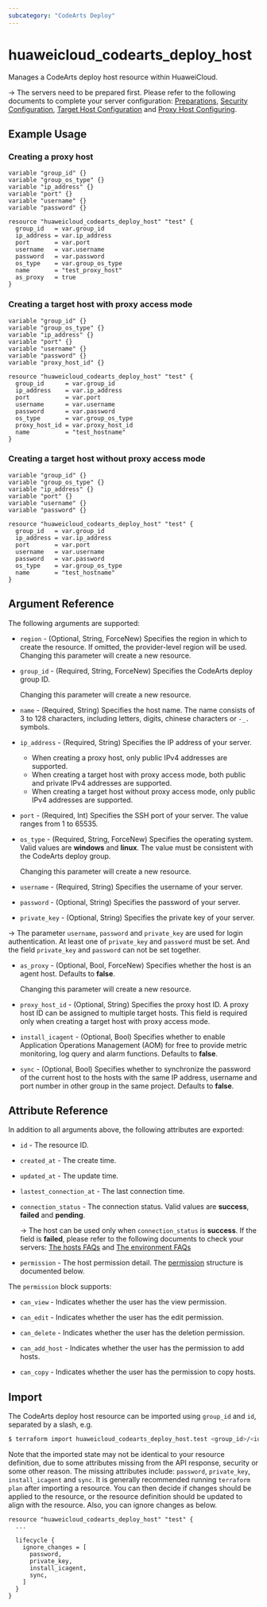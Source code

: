```yaml
---
subcategory: "CodeArts Deploy"
---
```


# huaweicloud_codearts_deploy_host

Manages a CodeArts deploy host resource within HuaweiCloud.

-> The servers need to be prepared first. Please refer to the following documents to complete your server configuration:
[Preparations](https://support.huaweicloud.com/intl/en-us/usermanual-deployman/deployman_hlp_0018.html),
[Security Configuration](https://support.huaweicloud.com/intl/en-us/usermanual-deployman/deployman_hlp_1103.html),
[Target Host Configuration](https://support.huaweicloud.com/intl/en-us/usermanual-deployman/deployman_hlp_1101.html) and
[Proxy Host Configuring](https://support.huaweicloud.com/intl/en-us/usermanual-deployman/deployman_hlp_1102.html).

## Example Usage

### Creating a proxy host

```hcl
variable "group_id" {}
variable "group_os_type" {}
variable "ip_address" {}
variable "port" {}
variable "username" {}
variable "password" {}

resource "huaweicloud_codearts_deploy_host" "test" {
  group_id   = var.group_id
  ip_address = var.ip_address
  port       = var.port
  username   = var.username
  password   = var.password
  os_type    = var.group_os_type
  name       = "test_proxy_host"
  as_proxy   = true
}
```

### Creating a target host with proxy access mode

```hcl
variable "group_id" {}
variable "group_os_type" {}
variable "ip_address" {}
variable "port" {}
variable "username" {}
variable "password" {}
variable "proxy_host_id" {}

resource "huaweicloud_codearts_deploy_host" "test" {
  group_id      = var.group_id
  ip_address    = var.ip_address
  port          = var.port
  username      = var.username
  password      = var.password
  os_type       = var.group_os_type
  proxy_host_id = var.proxy_host_id
  name          = "test_hostname"
}
```

### Creating a target host without proxy access mode

```hcl
variable "group_id" {}
variable "group_os_type" {}
variable "ip_address" {}
variable "port" {}
variable "username" {}
variable "password" {}

resource "huaweicloud_codearts_deploy_host" "test" {
  group_id   = var.group_id
  ip_address = var.ip_address
  port       = var.port
  username   = var.username
  password   = var.password
  os_type    = var.group_os_type
  name       = "test_hostname"
}
```

## Argument Reference

The following arguments are supported:

* `region` - (Optional, String, ForceNew) Specifies the region in which to create the resource.
  If omitted, the provider-level region will be used. Changing this parameter will create a new resource.

* `group_id` - (Required, String, ForceNew) Specifies the CodeArts deploy group ID.

  Changing this parameter will create a new resource.

* `name` - (Required, String) Specifies the host name. The name consists of 3 to 128 characters, including letters,
  digits, chinese characters or `-_.` symbols.

* `ip_address` - (Required, String) Specifies the IP address of your server.
  + When creating a proxy host, only public IPv4 addresses are supported.
  + When creating a target host with proxy access mode, both public and private IPv4 addresses are supported.
  + When creating a target host without proxy access mode, only public IPv4 addresses are supported.

* `port` - (Required, Int) Specifies the SSH port of your server. The value ranges from 1 to 65535.

* `os_type` - (Required, String, ForceNew) Specifies the operating system. Valid values are **windows** and **linux**.
  The value must be consistent with the CodeArts deploy group.

  Changing this parameter will create a new resource.

* `username` - (Required, String) Specifies the username of your server.

* `password` - (Optional, String) Specifies the password of your server.

* `private_key` - (Optional, String) Specifies the private key of your server.

-> The parameter `username`, `password` and `private_key` are used for login authentication. At least one of
`private_key` and `password` must be set. And the field `private_key` and `password` can not be set together.

* `as_proxy` - (Optional, Bool, ForceNew) Specifies whether the host is an agent host. Defaults to **false**.

  Changing this parameter will create a new resource.

* `proxy_host_id` - (Optional, String) Specifies the proxy host ID. A proxy host ID can be assigned to multiple target
  hosts. This field is required only when creating a target host with proxy access mode.

* `install_icagent` - (Optional, Bool) Specifies whether to enable Application Operations Management (AOM) for free
  to provide metric monitoring, log query and alarm functions. Defaults to **false**.

* `sync` - (Optional, Bool) Specifies whether to synchronize the password of the current host to the hosts with the
  same IP address, username and port number in other group in the same project. Defaults to **false**.

## Attribute Reference

In addition to all arguments above, the following attributes are exported:

* `id` - The resource ID.

* `created_at` - The create time.

* `updated_at` - The update time.

* `lastest_connection_at` - The last connection time.

* `connection_status` - The connection status. Valid values are **success**, **failed** and **pending**.

  -> The host can be used only when `connection_status` is **success**. If the field is **failed**, please refer to the
  following documents to check your servers:
  [The hosts FAQs](https://support.huaweicloud.com/intl/en-us/deployman_faq/deployman_faq_0000.html) and
  [The environment FAQs](https://support.huaweicloud.com/intl/en-us/deployman_faq/deployman_faq_00001.html)

* `permission` - The host permission detail.
  The [permission](#DeployHost_permission) structure is documented below.

<a name="DeployHost_permission"></a>
The `permission` block supports:

* `can_view` - Indicates whether the user has the view permission.

* `can_edit` - Indicates whether the user has the edit permission.

* `can_delete` - Indicates whether the user has the deletion permission.

* `can_add_host` - Indicates whether the user has the permission to add hosts.

* `can_copy` - Indicates whether the user has the permission to copy hosts.

## Import

The CodeArts deploy host resource can be imported using `group_id` and `id`, separated by a slash, e.g.

```bash
$ terraform import huaweicloud_codearts_deploy_host.test <group_id>/<id>
```

Note that the imported state may not be identical to your resource definition, due to some attributes missing from the
API response, security or some other reason. The missing attributes include: `password`, `private_key`, `install_icagent`
and `sync`. It is generally recommended running `terraform plan` after importing a resource.
You can then decide if changes should be applied to the resource, or the resource definition should be updated to align
with the resource. Also, you can ignore changes as below.

```hcl
resource "huaweicloud_codearts_deploy_host" "test" {
  ...
  
  lifecycle {
    ignore_changes = [
      password,
      private_key,
      install_icagent,
      sync,
    ]
  }
}
```
